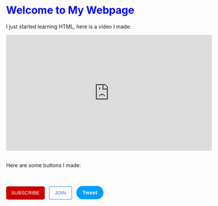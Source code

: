 
<!DOCTYPE html>

<body>

  <h1 title="You are hovering over my header" class="MainHeader">
    Welcome to My Webpage
  </h1>
  
  <p class="FirstPara">
    I just started learning HTML, here is a video I made:
  </p>



<iframe width="560" height="315" src="https://www.youtube.com/embed/yXcM4aOT4Wg?si=M4NA8Zs7R55Tuxae" title="YouTube video player" frameborder="0" allow="accelerometer; autoplay; clipboard-write; encrypted-media; gyroscope; picture-in-picture; web-share" allowfullscreen></iframe>

<br/>

<br/>

  <p class="SecondPara">
    Here are some buttons I made:
  </p>

<br/>

<br/>

<button class="subscribe-button">
  SUBSCRIBE
</button>

<button class="join-button">
  JOIN
</button>

<button class="tweet-button">
  Tweet
</button>



<style>
  .Mainheader {
   color: blue;
  }
  .subscribe-button {
    background-color: rgba(200, 0, 0);
    color: white;
    border: none;
    height: 36px;
    width: 105px;
    border-radius: 5px;
    cursor: pointer;
    margin-right: 8px;
  }
  .join-button {
    background-color: rgb(255, 255, 255);
    border-color: rgb(41, 118, 211);
    border-style: solid;
    border-width: 1px;
    color: rgb(41, 118, 211);
    height: 36px;
    width: 62px;
    border-radius: 3px;
    cursor: pointer;
    margin-right: 8px;
  }

  .tweet-button {
    background-color: rgb(2, 158, 255);
    color: rgb(242, 243, 245);
    border: none;
    height: 36px;
    width: 74px;
    border-radius: 18px;
    font-weight: bold;
    font-size: 15px;
    cursor: pointer;
  }

</style>




  
</body>
</html>
